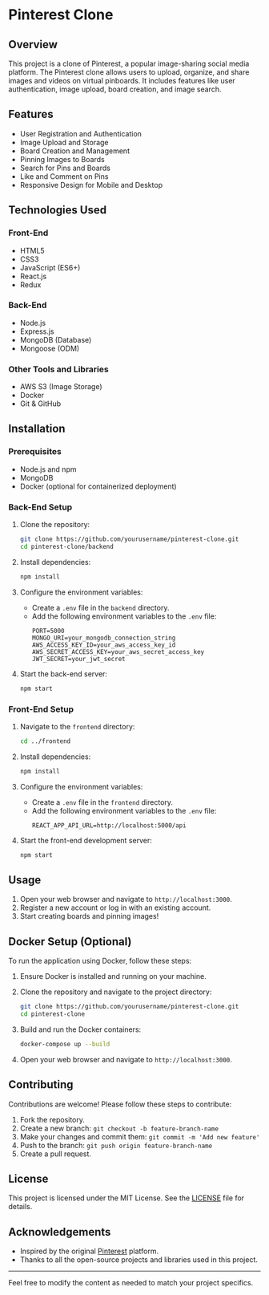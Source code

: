 

# Pinterest Clone

## Overview
This project is a clone of Pinterest, a popular image-sharing social media platform. The Pinterest clone allows users to upload, organize, and share images and videos on virtual pinboards. It includes features like user authentication, image upload, board creation, and image search.

## Features
- User Registration and Authentication
- Image Upload and Storage
- Board Creation and Management
- Pinning Images to Boards
- Search for Pins and Boards
- Like and Comment on Pins
- Responsive Design for Mobile and Desktop

## Technologies Used
### Front-End
- HTML5
- CSS3
- JavaScript (ES6+)
- React.js
- Redux

### Back-End
- Node.js
- Express.js
- MongoDB (Database)
- Mongoose (ODM)

### Other Tools and Libraries
- AWS S3 (Image Storage)
- Docker
- Git & GitHub

## Installation
### Prerequisites
- Node.js and npm
- MongoDB
- Docker (optional for containerized deployment)

### Back-End Setup
1. Clone the repository:
   ```bash
   git clone https://github.com/yourusername/pinterest-clone.git
   cd pinterest-clone/backend
   ```

2. Install dependencies:
   ```bash
   npm install
   ```

3. Configure the environment variables:
   - Create a `.env` file in the `backend` directory.
   - Add the following environment variables to the `.env` file:
     ```
     PORT=5000
     MONGO_URI=your_mongodb_connection_string
     AWS_ACCESS_KEY_ID=your_aws_access_key_id
     AWS_SECRET_ACCESS_KEY=your_aws_secret_access_key
     JWT_SECRET=your_jwt_secret
     ```

4. Start the back-end server:
   ```bash
   npm start
   ```

### Front-End Setup
1. Navigate to the `frontend` directory:
   ```bash
   cd ../frontend
   ```

2. Install dependencies:
   ```bash
   npm install
   ```

3. Configure the environment variables:
   - Create a `.env` file in the `frontend` directory.
   - Add the following environment variables to the `.env` file:
     ```
     REACT_APP_API_URL=http://localhost:5000/api
     ```

4. Start the front-end development server:
   ```bash
   npm start
   ```

## Usage
1. Open your web browser and navigate to `http://localhost:3000`.
2. Register a new account or log in with an existing account.
3. Start creating boards and pinning images!

## Docker Setup (Optional)
To run the application using Docker, follow these steps:

1. Ensure Docker is installed and running on your machine.

2. Clone the repository and navigate to the project directory:
   ```bash
   git clone https://github.com/yourusername/pinterest-clone.git
   cd pinterest-clone
   ```

3. Build and run the Docker containers:
   ```bash
   docker-compose up --build
   ```

4. Open your web browser and navigate to `http://localhost:3000`.

## Contributing
Contributions are welcome! Please follow these steps to contribute:

1. Fork the repository.
2. Create a new branch: `git checkout -b feature-branch-name`
3. Make your changes and commit them: `git commit -m 'Add new feature'`
4. Push to the branch: `git push origin feature-branch-name`
5. Create a pull request.

## License
This project is licensed under the MIT License. See the [LICENSE](LICENSE) file for details.

## Acknowledgements
- Inspired by the original [Pinterest](https://www.pinterest.com/) platform.
- Thanks to all the open-source projects and libraries used in this project.

---

Feel free to modify the content as needed to match your project specifics.
